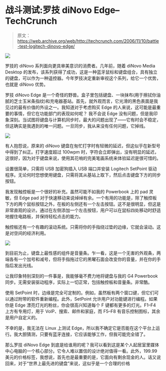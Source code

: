 # 战斗测试:罗技 diNovo Edge–TechCrunch

> 原文：<https://web.archive.org/web/http://techcrunch.com/2006/11/10/battle-test-logitech-dinovo-edge/>

![](img/b24fe0974c55b89f65ddd3b1d8e70c1e.png)

罗技的 diNovo 系列面向更具审美意识的消费者。几年前，随着 diNovo Media Desktop 的发布，该系列获得了成功，这是一种蓝牙鼠标和键盘组合，具有独立的键盘，可以作为一种遥控器。今年罗技决定重新审视这个系列，给它一个优势，也就是 diNovo 优势。

罗技 diNovo Edge 是一个奇怪的野兽。盒子里包括键盘、一块抹布(用于擦拭你油腻的芝士玉米条指纹)和充电器基站。首先，就外观而言，它光滑的黑色表面是我见过的最有价值的外设之一。我知道对于考虑购买 Edge 的人来说，这可能是最重要的事情，但它在功能部门的表现如何呢？
 我不会说 Edge 没有问题，但是我印象深刻。当试图将键盘与计算机同步时，最大的问题出现了——它有时会不稳定，但这确实是我遇到的唯一问题。一旦同步，我从来没有任何问题，它掉线。

![](img/4ad939b8e72012f0f50cab151ba4cbb7.png)

有人抱怨说，原来的 diNovo 键盘在匆忙打字时有轻微的延迟，但这似乎在新型号中得到了纠正。打字速度超过 100wpm 时，字符会立即弹出，没有明显的延迟，这很好，因为对于键盘来说，使用其花哨的完美笔画系统来体验延迟是很可惜的。

设置很简单，只需将 USB 加密狗插入 USB 端口并安装 Logitech SetPoint 驱动程序。无论何时您想使用键盘，只需将其从基站上取下，然后点击键盘下方的同步按钮。

我发现触控板是一个很好的补充。虽然可能不如我的 Powerbook 上的 pad 灵敏，但 Edge pad 对于快速移动来说绰绰有余。一个有用的功能是，除了触控板下方的两个鼠标按钮之外，在板的左侧还有一个左击按钮。这不是很明显，但这是非常直观的设计。通过在左侧添加一个左击按钮，用户可以在鼠标四处移动时舒适地握住电路板，并保持轻松点击的能力。

触控板还有一个有趣的滚动系统。只需将你的手指绕过垫的边缘，它就会滚动。这是对空间的经济利用。

![](img/ceb5eecedbde40397a110d462022e148.png)

到目前为止，键盘上最性感的组件是音量条。乍一看，这是一个无害的外观条，两端各有一个加号和减号，但将手指拖过它的黑曜石面会改变你的音量，并在你的手指后发出光线。

让我印象特别深刻的一件事是，我能够毫不费力地将键盘与我的 G4 Powerbook 同步。无需安装驱动程序，实际上一切正常，包括触控板和音量条。非常酷。

使用 SetPoint 时，边缘是完全可定制的。例如，虽然板有两个窗口键，但它们可以通过附带的软件重新编程。此外，SetPoint 允许用户对功能键进行编程。如果你是 Edge 漂亮灯光的粉丝，你会很高兴知道每个 F 键都有更多的灯光。F1–F4 上方有专用灯，用于 VoIP、搜索、邮件和家庭，而 F5–F8 有音乐控制图标，其余是用户自定义的。

不幸的是，我无法在 Linux 上测试 Edge，所以我不确定它是否能在这个平台上运行。我大胆猜测，只要有蓝牙连接，它应该能够工作，但我可能完全错了。

那么罗技 diNovo Edge 到底是给谁用的呢？我可以看到这是某个人起居室里媒体中心电脑的一个核心部分。它令人难以置信的设计绝对值得一看。此外，199.99 美元的价格标签，我想说，首先也是最重要的是，它面向有剩余现金的人。话又说回来，对于“世界上最先进的键盘”来说，这似乎是一个合理的价格